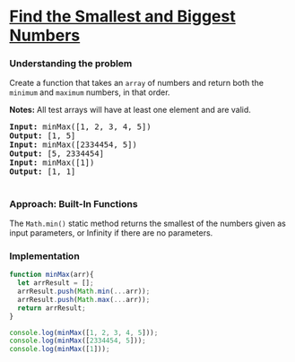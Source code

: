 # [Find the Smallest and Biggest Numbers](https://edabit.com/challenge/Q3n42rEWanZSTmsJm)
### Understanding the problem
Create a function that takes an `array` of numbers and return both the `minimum` and `maximum` numbers, in that order.

<b>Notes:</b> All test arrays will have at least one element and are valid.

<pre>
<b>Input:</b> minMax([1, 2, 3, 4, 5])
<b>Output:</b> [1, 5]
<b>Input:</b> minMax([2334454, 5])
<b>Output:</b> [5, 2334454]
<b>Input:</b> minMax([1])
<b>Output:</b> [1, 1]
</pre>

#

### Approach: Built-In Functions
The `Math.min()` static method returns the smallest of the numbers given as input parameters, or Infinity if there are no parameters.
### Implementation
```js
function minMax(arr){
  let arrResult = [];
  arrResult.push(Math.min(...arr));
  arrResult.push(Math.max(...arr));
  return arrResult;
}

console.log(minMax([1, 2, 3, 4, 5]));
console.log(minMax([2334454, 5]));
console.log(minMax([1]));
```
